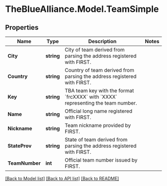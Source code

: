 # TheBlueAlliance.Model.TeamSimple

## Properties

Name | Type | Description | Notes
------------ | ------------- | ------------- | -------------
**City** | **string** | City of team derived from parsing the address registered with FIRST. | 
**Country** | **string** | Country of team derived from parsing the address registered with FIRST. | 
**Key** | **string** | TBA team key with the format &#x60;frcXXXX&#x60; with &#x60;XXXX&#x60; representing the team number. | 
**Name** | **string** | Official long name registered with FIRST. | 
**Nickname** | **string** | Team nickname provided by FIRST. | 
**StateProv** | **string** | State of team derived from parsing the address registered with FIRST. | 
**TeamNumber** | **int** | Official team number issued by FIRST. | 

[[Back to Model list]](../../README.md#documentation-for-models) [[Back to API list]](../../README.md#documentation-for-api-endpoints) [[Back to README]](../../README.md)

